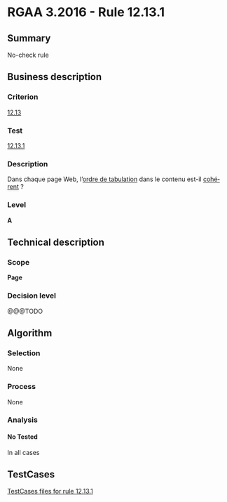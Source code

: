 # RGAA 3.2016 - Rule 12.13.1

## Summary
No-check rule


## Business description

### Criterion
[12.13](http://references.modernisation.gouv.fr/rgaa-accessibilite/criteres.html#crit-12-13)

### Test
[12.13.1](http://references.modernisation.gouv.fr/rgaa-accessibilite/criteres.html#test-12-13-1)

### Description
<div lang="fr">Dans chaque page Web, l&#x2019;<a href="http://references.modernisation.gouv.fr/rgaa-accessibilite/glossaire.html#ordre-de-tabulation">ordre de tabulation</a> dans le contenu est-il <a href="http://references.modernisation.gouv.fr/rgaa-accessibilite/glossaire.html#comprhensible-ordre-de-lecture">coh&#xE9;rent</a>&nbsp;?</div>

### Level
**A**


## Technical description

### Scope
**Page**

### Decision level
@@@TODO


## Algorithm

### Selection
None

### Process
None

### Analysis

#### No Tested
In all cases


##  TestCases

[TestCases files for rule 12.13.1](https://github.com/Asqatasun/Asqatasun/tree/RGAA_3.2016/rules/rules-rgaa3.2016/src/test/resources/testcases/rgaa32016/Rgaa32016Rule121301/)


